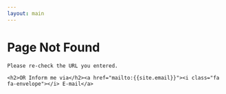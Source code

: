 ```yaml
---
layout: main
---
```


<div class="error-page">
	<h1><i class="fa fa-exclamation"></i> <i class="fa fa-exclamation"></i> Page Not Found <i class="fa fa-frown-o"></i></h1>

  	Please re-check the URL you entered.

  	<h2>OR Inform me via</h2><a href="mailto:{{site.email}}"><i class="fa fa-envelope"></i> E-mail</a>

</div>
